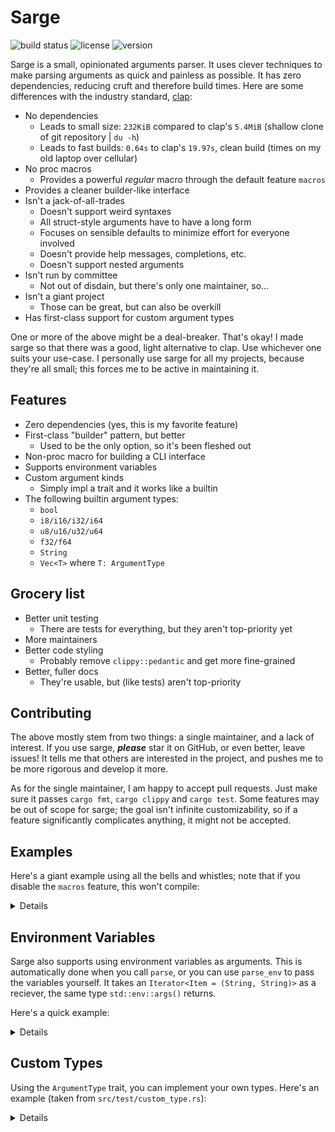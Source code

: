 # Sarge

![build status](https://github.com/kyllingene/sarge/actions/workflows/rust.yml/badge.svg)
![license](https://img.shields.io/crates/l/sarge)
![version](https://img.shields.io/crates/v/sarge)

Sarge is a small, opinionated arguments parser. It uses clever techniques to
make parsing arguments as quick and painless as possible. It has zero
dependencies, reducing cruft and therefore build times. Here are some
differences with the industry standard, [clap](https://crates.io/crates/clap):

- No dependencies
    - Leads to small size: `232KiB` compared to clap's `5.4MiB` 
      (shallow clone of git repository | `du -h`)
    - Leads to fast builds: `0.64s` to clap's `19.97s`, clean build
      (times on my old laptop over cellular)
- No proc macros
    - Provides a powerful *regular* macro through the default feature `macros`
- Provides a cleaner builder-like interface
- Isn't a jack-of-all-trades
    - Doesn't support weird syntaxes
    - All struct-style arguments have to have a long form
    - Focuses on sensible defaults to minimize effort for everyone involved
    - Doesn't provide help messages, completions, etc.
    - Doesn't support nested arguments
- Isn't run by committee
    - Not out of disdain, but there's only one maintainer, so...
- Isn't a giant project
    - Those can be great, but can also be overkill
- Has first-class support for custom argument types

One or more of the above might be a deal-breaker. That's okay! I made sarge so
that there was a good, light alternative to clap. Use whichever one suits
your use-case. I personally use sarge for all my projects, because they're all
small; this forces me to be active in maintaining it.

## Features

- Zero dependencies (yes, this is my favorite feature)
- First-class "builder" pattern, but better
    - Used to be the only option, so it's been fleshed out
- Non-proc macro for building a CLI interface
- Supports environment variables
- Custom argument kinds
    - Simply impl a trait and it works like a builtin
- The following builtin argument types:
    - `bool`
    - `i8/i16/i32/i64`
    - `u8/u16/u32/u64`
    - `f32/f64`
    - `String`
    - `Vec<T>` where `T: ArgumentType`

## Grocery list

- Better unit testing
    - There are tests for everything, but they aren't top-priority yet
- More maintainers
- Better code styling
    - Probably remove `clippy::pedantic` and get more fine-grained
- Better, fuller docs
    - They're usable, but (like tests) aren't top-priority

## Contributing

The above mostly stem from two things: a single maintainer, and a lack of
interest.  If you use sarge, ***please*** star it on GitHub, or even better,
leave issues!  It tells me that others are interested in the project, and
pushes me to be more rigorous and develop it more.

As for the single maintainer, I am happy to accept pull requests. Just make
sure it passes `cargo fmt`, `cargo clippy` and `cargo test`. Some features may
be out of scope for sarge; the goal isn't infinite customizability, so if a
feature significantly complicates anything, it might not be accepted.

## Examples

Here's a giant example using all the bells and whistles; note that if you
disable the `macros` feature, this won't compile:

<details>

```rust
use sarge::prelude::*;

// This is a normal, non-proc macro. That means sarge is still
// zero-dependency! The syntax may seem a little strange at first, but it
// should help greatly when defining your CLI interface.
sarge! {
    // This is the name of our struct.
    Args,

    // These are our arguments. Each will have a long variant matching the
    // field name one-to-one, with one exception: all underscores are
    // replaced by dashes at compile-time.
    //
    // The hashtags denote the arg 'wrapper'. No wrapper means it will be
    // unwrapped; if the argument wasn't passed, or it failed to parse, this
    // will panic. Thankfully, `bool` arguments are immune to both, and
    // `String` arguments are immune to the latter.

    first: bool, // true if `--first` is passed, false otherwise

    // If you want a short variant (e.g. '-s'), you can specify one with a char
    // literal before the name (but after the wrapper, if any):
    's' second: String,

    // You can also specify an environment variable counterpart. If an argument
    // has values for both an environment variable and a CLI argument, the CLI
    // argument takes precedence.
    @ENV_VAR env_var: i32,

    // `#err` makes the argument an `Option<Result<T, _>>`.
    #err foo: f32,

    // `#ok` makes the argument an `Option<T>`, discarding any parsing errors.
    #ok bar: f64,

    // Here's every feature in one argument:
    // an `Option<Result<T, _>>` that can be set via `-b`, `--baz`, or `BAZ=`.
    #err 'b' @BAZ baz: Vec<u64>,
}

// Some utility macros to make this example less verbose.

macro_rules! create_args {
    ( $( $arg:expr ),* $(,)? ) => {
        [ $( $arg.to_string(), )* ]
    };
}

macro_rules! create_env {
    ( $( $name:expr, $val:expr ),* $(,)? ) => {
        [ $( ($name.to_string(), $val.to_string()), )* ]
    };
}

fn main() {
    let args = create_args![
        "test",           // Usually the name of the executable.
        "--first",
        "-s", "Hello, World!",
        "--bar=badnum",   // The syntax `--arg=val` is valid for long tags.
        "foobar",         // This value isn't part of an argument.
        "--baz", "1,2,3", // Remember this value...
    ];

    let env = create_env![
        "ENV_VAR", "42",
        "BAZ", "4,5,6",   // ...and this one.
    ];

    // Normally, you would use `::parse()` here. However, since this gets run
    // as a test, we'll manually pass the arguments along.
    let (args, remainder) = Args::parse_provided(&args, env.into_iter())
        .expect("Failed to parse arguments");

    assert_eq!(remainder, vec!["test", "foobar"]);

    assert!(args.first);
    assert_eq!(args.second, "Hello, World!");
    assert_eq!(args.env_var, 42);
    assert_eq!(args.foo, None);
    assert_eq!(args.bar, None);
    assert_eq!(args.baz, Some(Ok(vec![1, 2, 3])));
}
```

</details>

## Environment Variables

Sarge also supports using environment variables as arguments. This is automatically
done when you call `parse`, or you can use `parse_env` to pass the variables yourself.
It takes an `Iterator<Item = (String, String)>` as a reciever, the same type
`std::env::args()` returns.

Here's a quick example:

<details>

```rust
use sarge::prelude::*;

fn main() {
    let mut parser = ArgumentReader::new();

    // This can only be specified via environment variable.
    let just_env = parser.add(tag::env("JUST_ENV"));

    // This can be specified as either an environment variable,
    // or a regular CLI argument. If both are given, the CLI
    // argument takes precedence.
    let both = parser.add(tag::long("cli-form").env("ENV_FORM"));

    // Here are the CLI arguments...
    let cli_args = [
        "test".to_string(),
        "--cli-form=123".to_string(),
    ];

    // ...and the "environment" variables.
    let env_args = [
        // Boolean arguments treat `0`, `false`, and no argument as false,
        // while everything else is true.
        ("JUST_ENV".to_string(), "0".to_string()),
        ("ENV_FORM".to_string(), "456".to_string()),
    ].into_iter();

    // `parser.parse()` would automatically use `std::env::vars`.
    let args = parser.parse_provided(&cli_args, env_args).unwrap();

    // `args` has the type `Arguments`, which contains two things:
    // - The CLI arguments that weren't part of a tagged argument
    // - The tagged arguments and their values
    //
    // To get a value from an `ArgumentRef`, use `.get(&Arguments)`:

    assert_eq!(just_env.get(&args), Some(Ok(false)));

    // Since the CLI argument was given, it uses that instead.
    assert_eq!(both.get(&args), Some(Ok(123i64)));
}
```

</details>

## Custom Types

Using the `ArgumentType` trait, you can implement your own types. Here's an
example (taken from `src/test/custom_type.rs`):

<details>

```rust
use std::convert::Infallible;
use sarge::{prelude::*, ArgumentType, ArgResult};

#[derive(Debug, PartialEq, Eq)]
struct MyCustomType(Vec<String>);

impl ArgumentType for MyCustomType {
    /// This gets returned from `ArgumentRef::get` in the event
    /// of a failed parse.
    type Error = Infallible;

    /// Do your parsing here. This just splits on spaces.
    /// If the argument was passed without a value, `val == None`.
    fn from_value(val: Option<&str>) -> ArgResult<Self> {
        Some(Ok(Self(
            val?.split(' ')
                .map(|s| s.to_string())
                .collect()
        )))
    }
}

sarge! {
    Args,

    #err my_argument: MyCustomType,
}

fn main() {
    let arguments = [
        "custom_type_test".to_string(),
        "--my-argument".to_string(),
        "Hello World !".to_string(),
    ];

    let (args, _) = Args::parse_provided(&arguments, None.into_iter()).expect("failed to parse arguments");

    assert_eq!(
        args.my_argument,
        Some(Ok(MyCustomType(
            vec![
                "Hello".to_string(),
                "World".to_string(),
                "!".to_string(),
            ]
        )))
    );
}
```

</details>
